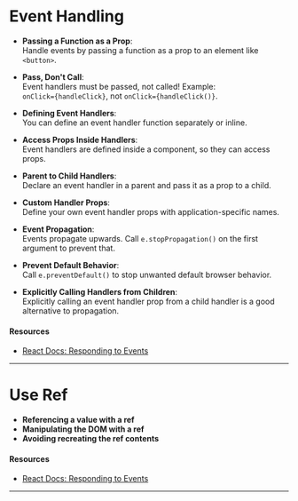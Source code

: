 # Event Handling

- **Passing a Function as a Prop**:  
  Handle events by passing a function as a prop to an element like `<button>`.

- **Pass, Don't Call**:  
  Event handlers must be passed, not called! Example:  
  `onClick={handleClick}`, not `onClick={handleClick()}`.

- **Defining Event Handlers**:  
  You can define an event handler function separately or inline.

- **Access Props Inside Handlers**:  
  Event handlers are defined inside a component, so they can access props.

- **Parent to Child Handlers**:  
  Declare an event handler in a parent and pass it as a prop to a child.

- **Custom Handler Props**:  
  Define your own event handler props with application-specific names.

- **Event Propagation**:  
  Events propagate upwards. Call `e.stopPropagation()` on the first argument to prevent that.

- **Prevent Default Behavior**:  
  Call `e.preventDefault()` to stop unwanted default browser behavior.

- **Explicitly Calling Handlers from Children**:  
  Explicitly calling an event handler prop from a child handler is a good alternative to propagation.

#### Resources

- [React Docs: Responding to Events](https://react.dev/learn/responding-to-events)

---

# Use Ref

- **Referencing a value with a ref**
- **Manipulating the DOM with a ref**
- **Avoiding recreating the ref contents**

#### Resources

- [React Docs: Responding to Events](https://react.dev/learn/responding-to-events)

---

